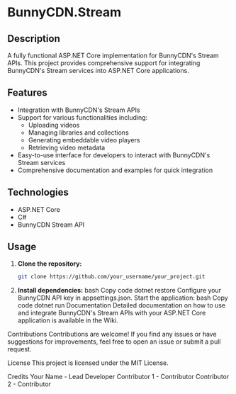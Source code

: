 # BunnyCDN.Stream
## Description
A fully functional ASP.NET Core implementation for BunnyCDN's Stream APIs. This project provides comprehensive support for integrating BunnyCDN's Stream services into ASP.NET Core applications.

## Features
- Integration with BunnyCDN's Stream APIs
- Support for various functionalities including:
  - Uploading videos
  - Managing libraries and collections
  - Generating embeddable video players
  - Retrieving video metadata
- Easy-to-use interface for developers to interact with BunnyCDN's Stream services
- Comprehensive documentation and examples for quick integration

## Technologies
- ASP.NET Core
- C#
- BunnyCDN Stream API

## Usage
1. **Clone the repository:**
   ```bash
   git clone https://github.com/your_username/your_project.git

2. **Install dependencies:**
bash
Copy code
dotnet restore
Configure your BunnyCDN API key in appsettings.json.
Start the application:
bash
Copy code
dotnet run
Documentation
Detailed documentation on how to use and integrate BunnyCDN's Stream APIs with your ASP.NET Core application is available in the Wiki.

Contributions
Contributions are welcome! If you find any issues or have suggestions for improvements, feel free to open an issue or submit a pull request.

License
This project is licensed under the MIT License.

Credits
Your Name - Lead Developer
Contributor 1 - Contributor
Contributor 2 - Contributor
